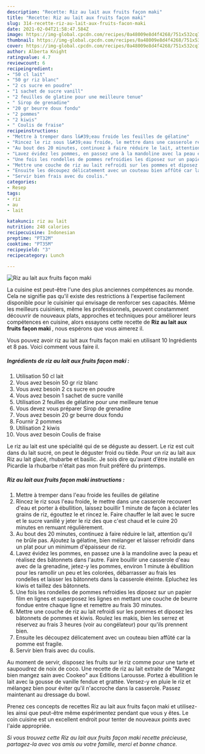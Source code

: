 ```yaml
---
description: "Recette: Riz au lait aux fruits façon maki"
title: "Recette: Riz au lait aux fruits façon maki"
slug: 314-recette-riz-au-lait-aux-fruits-facon-maki
date: 2021-02-04T21:58:47.584Z
image: https://img-global.cpcdn.com/recipes/0a48009e8d4f4268/751x532cq70/riz-au-lait-aux-fruits-facon-maki-photo-principale-de-la-recette.jpg
thumbnail: https://img-global.cpcdn.com/recipes/0a48009e8d4f4268/751x532cq70/riz-au-lait-aux-fruits-facon-maki-photo-principale-de-la-recette.jpg
cover: https://img-global.cpcdn.com/recipes/0a48009e8d4f4268/751x532cq70/riz-au-lait-aux-fruits-facon-maki-photo-principale-de-la-recette.jpg
author: Alberta Knight
ratingvalue: 4.7
reviewcount: 6
recipeingredient:
- "50 cl lait"
- "50 gr riz blanc"
- "2 cs sucre en poudre"
- "1 sachet de sucre vanill"
- "2 feuilles de glatine pour une meilleure tenue"
- " Sirop de grenadine"
- "20 gr beurre doux fondu"
- "2 pommes"
- "2 kiwis"
- " Coulis de fraise"
recipeinstructions:
- "Mettre à tremper dans l&#39;eau froide les feuilles de gélatine"
- "Rincez le riz sous l&#39;eau froide, le mettre dans une casserole recouvert d&#39;eau et porter à ébullition, laissez bouillir 1 minute de façon à éclater les grains de riz, égouttez le et rincez le. Faire chauffer le lait avec le sucre et le sucre vanillé y jeter le riz des que c&#39;est chaud et le cuire 20 minutes en remuant régulièrement."
- "Au bout des 20 minutes, continuez à faire réduire le lait, attention qu&#39;il ne brûle pas. Ajoutez la gélatine, bien mélanger et laisser refroidir dans un plat pour un minimum d&#39;épaisseur de riz."
- "Lavez évidez les pommes, en passez une à la mandoline avec la peau et réalisez des bâtonnets dans l&#39;autre. Faire bouillir une casserole d&#39;eau avec de la grenadine, jetez-y les pommes, environ 1 minute à ébullition pour les ramollir un peu et les colorées, débarrasser au frais les rondelles et laisser les bâtonnets dans la casserole éteinte. Epluchez les kiwis et taillez des bâtonnets."
- "Une fois les rondelles de pommes refroidies les diposez sur un papier film en lignes et superposez les lignes en mettant une couche de beurre fondue entre chaque ligne et remettre au frais 30 minutes."
- "Mettre une couche de riz au lait refroidi sur les pommes et diposez les bâtonnets de pommes et kiwis. Roulez les makis, bien les serrez et réservez au frais 3 heures (voir au congélateur) pour qu&#39;ils prennent bien."
- "Ensuite les découpez délicatement avec un couteau bien affûté car la pomme est fragile."
- "Servir bien frais avec du coulis."
categories:
- Resep
tags:
- riz
- au
- lait

katakunci: riz au lait 
nutrition: 248 calories
recipecuisine: Indonesian
preptime: "PT32M"
cooktime: "PT35M"
recipeyield: "3"
recipecategory: Lunch

---
```



![Riz au lait aux fruits façon maki](https://img-global.cpcdn.com/recipes/0a48009e8d4f4268/751x532cq70/riz-au-lait-aux-fruits-facon-maki-photo-principale-de-la-recette.jpg)

La cuisine est peut-être l'une des plus anciennes compétences au monde. Cela ne signifie pas qu'il existe des restrictions à l'expertise facilement disponible pour le cuisinier qui envisage de renforcer ses capacités. Même les meilleurs cuisiniers, même les professionnels, peuvent constamment découvrir de nouveaux plats, approches et techniques pour améliorer leurs compétences en cuisine, alors essayons cette recette de <strong> Riz au lait aux fruits façon maki </strong>, nous espérons que vous aimerez il.

<!--inarticleads1-->

Vous pouvez avoir riz au lait aux fruits façon maki en utilisant 10 Ingrédients et 8 pas. Voici comment vous faire il.

##### Ingrédients de riz au lait aux fruits façon maki :

1. Utilisation 50 cl lait
1. Vous avez besoin 50 gr riz blanc
1. Vous avez besoin 2 cs sucre en poudre
1. Vous avez besoin 1 sachet de sucre vanillé
1. Utilisation 2 feuilles de gélatine pour une meilleure tenue
1. Vous devez vous préparer  Sirop de grenadine
1. Vous avez besoin 20 gr beurre doux fondu
1. Fournir 2 pommes
1. Utilisation 2 kiwis
1. Vous avez besoin  Coulis de fraise


Le riz au lait est une spécialité qui de se déguste au dessert. Le riz est cuit dans du lait sucré, on peut le déguster froid ou tiède. Pour un riz au lait aux Riz au lait glacé, rhubarbe et basilic. Je sois dire qu&#39;avant d&#39;être installé en Picardie la rhubarbe n&#39;était pas mon fruit préféré du printemps. 

<!--inarticleads2-->

##### Riz au lait aux fruits façon maki instructions :

1. Mettre à tremper dans l&#39;eau froide les feuilles de gélatine
1. Rincez le riz sous l&#39;eau froide, le mettre dans une casserole recouvert d&#39;eau et porter à ébullition, laissez bouillir 1 minute de façon à éclater les grains de riz, égouttez le et rincez le. Faire chauffer le lait avec le sucre et le sucre vanillé y jeter le riz des que c&#39;est chaud et le cuire 20 minutes en remuant régulièrement.
1. Au bout des 20 minutes, continuez à faire réduire le lait, attention qu&#39;il ne brûle pas. Ajoutez la gélatine, bien mélanger et laisser refroidir dans un plat pour un minimum d&#39;épaisseur de riz.
1. Lavez évidez les pommes, en passez une à la mandoline avec la peau et réalisez des bâtonnets dans l&#39;autre. Faire bouillir une casserole d&#39;eau avec de la grenadine, jetez-y les pommes, environ 1 minute à ébullition pour les ramollir un peu et les colorées, débarrasser au frais les rondelles et laisser les bâtonnets dans la casserole éteinte. Epluchez les kiwis et taillez des bâtonnets.
1. Une fois les rondelles de pommes refroidies les diposez sur un papier film en lignes et superposez les lignes en mettant une couche de beurre fondue entre chaque ligne et remettre au frais 30 minutes.
1. Mettre une couche de riz au lait refroidi sur les pommes et diposez les bâtonnets de pommes et kiwis. Roulez les makis, bien les serrez et réservez au frais 3 heures (voir au congélateur) pour qu&#39;ils prennent bien.
1. Ensuite les découpez délicatement avec un couteau bien affûté car la pomme est fragile.
1. Servir bien frais avec du coulis.


Au moment de servir, disposez les fruits sur le riz comme pour une tarte et saupoudrez de noix de coco. Une recette de riz au lait extraite de &#34;Mangez bien mangez sain avec Cookeo&#34; aux Editions Larousse. Portez à ébullition le lait avec la gousse de vanille fendue et grattée. Versez-y en pluie le riz et mélangez bien pour éviter qu&#39;il n&#39;accroche dans la casserole. Passez maintenant au dressage du bowl. 

<!--inarticleads1-->

<p>
Prenez ces concepts de recettes Riz au lait aux fruits façon maki et utilisez-les ainsi que peut-être même expérimentez pendant que vous y êtes. Le coin cuisine est un excellent endroit pour tenter de nouveaux points avec l'aide appropriée.
</p>

<p>
<i>Si vous trouvez cette Riz au lait aux fruits façon maki recette précieuse, partagez-la avec vos amis ou votre famille, merci et bonne chance.</i>
</p>

